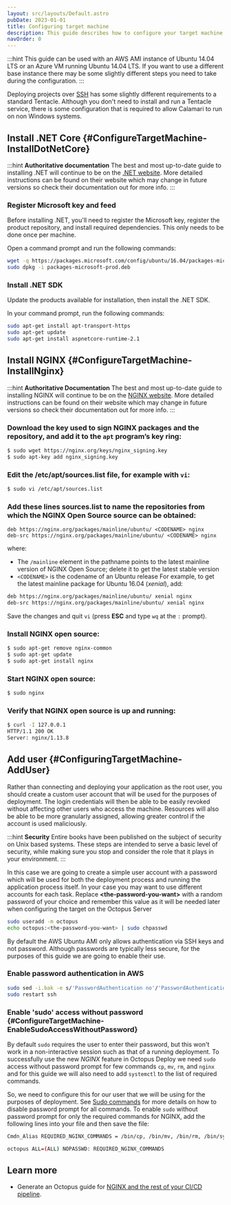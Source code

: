 ```yaml
---
layout: src/layouts/Default.astro
pubDate: 2023-01-01
title: Configuring target machine
description: This guide describes how to configure your target machine running Linux to be used in Octopus deployments.
navOrder: 0
---
```


:::hint
This guide can be used with an AWS AMI instance of Ubuntu 14.04 LTS or an Azure VM running Ubuntu 14.04 LTS. If you want to use a different base instance there may be some slightly different steps you need to take during the configuration.
:::

Deploying projects over [SSH](/docs/infrastructure/deployment-targets/linux/ssh-target/) has some slightly different requirements to a standard Tentacle. Although you don't need to install and run a Tentacle service, there is some configuration that is required to allow Calamari to run on non Windows systems.

## Install .NET Core {#ConfigureTargetMachine-InstallDotNetCore}

:::hint
**Authoritative documentation**
The best and most up-to-date guide to installing .NET will continue to be on the [.NET website](https://www.microsoft.com/net/download/linux-package-manager/ubuntu16-04/runtime-current). More detailed instructions can be found on their website which may change in future versions so check their documentation out for more info.
:::

### Register Microsoft key and feed
Before installing .NET, you'll need to register the Microsoft key, register the product repository, and install required dependencies. This only needs to be done once per machine.

Open a command prompt and run the following commands:

```bash
wget -q https://packages.microsoft.com/config/ubuntu/16.04/packages-microsoft-prod.deb
sudo dpkg -i packages-microsoft-prod.deb
```

### Install .NET SDK

Update the products available for installation, then install the .NET SDK.

In your command prompt, run the following commands:

```bash
sudo apt-get install apt-transport-https
sudo apt-get update
sudo apt-get install aspnetcore-runtime-2.1
```

## Install NGINX {#ConfigureTargetMachine-InstallNginx}

:::hint
**Authoritative Documentation**
The best and most up-to-date guide to installing NGINX will continue to be on the [NGINX website](https://docs.nginx.com/nginx/admin-guide/installing-nginx/installing-nginx-open-source/). More detailed instructions can be found on their website which may change in future versions so check their documentation out for more info.
:::

### Download the key used to sign NGINX packages and the repository, and add it to the `apt` program’s key ring:

```bash
$ sudo wget https://nginx.org/keys/nginx_signing.key
$ sudo apt-key add nginx_signing.key
```

### Edit the **/etc/apt/sources.list** file, for example with `vi`:

```bash
$ sudo vi /etc/apt/sources.list
```

### Add these lines **sources.list** to name the repositories from which the NGINX Open Source source can be obtained:

```
deb https://nginx.org/packages/mainline/ubuntu/ <CODENAME> nginx
deb-src https://nginx.org/packages/mainline/ubuntu/ <CODENAME> nginx
```

where:

- The `/mainline` element in the pathname points to the latest mainline version of NGINX Open Source; delete it to get the latest stable version
- `<CODENAME>` is the codename of an Ubuntu release
For example, to get the latest mainline package for Ubuntu 16.04 (*xenial*), add:

```bash
deb https://nginx.org/packages/mainline/ubuntu/ xenial nginx
deb-src https://nginx.org/packages/mainline/ubuntu/ xenial nginx
```

Save the changes and quit `vi` (press **ESC** and type `wq` at the `:` prompt).

### Install NGINX open source:

```bash
$ sudo apt-get remove nginx-common
$ sudo apt-get update
$ sudo apt-get install nginx
```

### Start NGINX open source:

```bash
$ sudo nginx
```

### Verify that NGINX open source is up and running:

```bash
$ curl -I 127.0.0.1
HTTP/1.1 200 OK
Server: nginx/1.13.8
```

## Add user {#ConfiguringTargetMachine-AddUser}

Rather than connecting and deploying your application as the root user, you should create a custom user account that will be used for the purposes of deployment. The login credentials will then be able to be easily revoked without affecting other users who access the machine. Resources will also be able to be more granularly assigned, allowing greater control if the account is used maliciously.

:::hint
**Security**
Entire books have been published on the subject of security on Unix based systems. These steps are intended to serve a basic level of security, while making sure you stop and consider the role that it plays in your environment.
:::

In this case we are going to create a simple user account with a password which will be used for both the deployment process and running the application process itself. In your case you may want to use different accounts for each task. Replace **&lt;the-password-you-want&gt;** with a random password of your choice and remember this value as it will be needed later when configuring the target on the Octopus Server

```bash
sudo useradd -m octopus
echo octopus:<the-password-you-want> | sudo chpasswd
```

By default the AWS Ubuntu AMI only allows authentication via SSH keys and not password. Although passwords are typically less secure, for the purposes of this guide we are going to enable their use.

### Enable password authentication in AWS

```bash
sudo sed -i.bak -e s/'PasswordAuthentication no'/'PasswordAuthentication yes'/g /etc/ssh/sshd_config
sudo restart ssh
```

### Enable 'sudo' access without password {#ConfigureTargetMachine-EnableSudoAccessWithoutPassword}

By default `sudo` requires the user to enter their password, but this won't work in a non-interactive session such as that of a running deployment. To successfully use the new *NGINX* feature in Octopus Deploy we need `sudo` access without password prompt for few commands `cp`, `mv`, `rm`, and `nginx` and for this guide we will also need to add `systemctl` to the list of required commands.

So, we need to configure this for our user that we will be using for the purposes of deployment. See [Sudo commands](/docs/infrastructure/deployment-targets/linux/sudo-commands/) for more details on how to disable password prompt for all commands. To enable `sudo` without password prompt for only the required commands for NGINX, add the following lines into your file and then save the file:

```bash
Cmdn_Alias REQUIRED_NGINX_COMMANDS = /bin/cp, /bin/mv, /bin/rm, /bin/systemctl, /usr/sbin/nginx

octopus ALL=(ALL) NOPASSWD: REQUIRED_NGINX_COMMANDS
```

## Learn more

- Generate an Octopus guide for [NGINX and the rest of your CI/CD pipeline](https://octopus.com/docs/guides?destination=NGINX).
